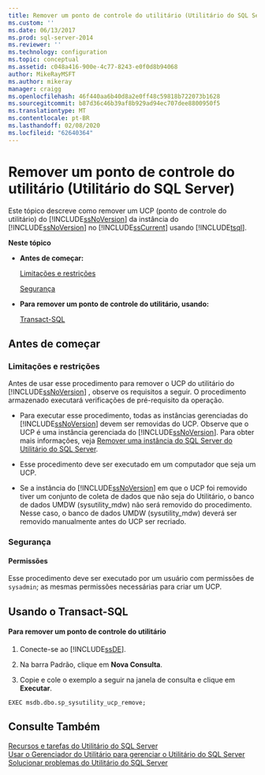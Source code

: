 ```yaml
---
title: Remover um ponto de controle do utilitário (Utilitário do SQL Server) | Microsoft Docs
ms.custom: ''
ms.date: 06/13/2017
ms.prod: sql-server-2014
ms.reviewer: ''
ms.technology: configuration
ms.topic: conceptual
ms.assetid: c048a416-900e-4c77-8243-e0f0d8b94068
author: MikeRayMSFT
ms.author: mikeray
manager: craigg
ms.openlocfilehash: 46f440aa6b40d8a2e0ff48c59818b722073b1628
ms.sourcegitcommit: b87d36c46b39af8b929ad94ec707dee8800950f5
ms.translationtype: MT
ms.contentlocale: pt-BR
ms.lasthandoff: 02/08/2020
ms.locfileid: "62640364"
---
```

# <a name="remove-a-utility-control-point-sql-server-utility"></a>Remover um ponto de controle do utilitário (Utilitário do SQL Server)
  Este tópico descreve como remover um UCP (ponto de controle do utilitário) do [!INCLUDE[ssNoVersion](../../includes/ssnoversion-md.md)] da instância do [!INCLUDE[ssNoVersion](../../includes/ssnoversion-md.md)] no [!INCLUDE[ssCurrent](../../includes/sscurrent-md.md)] usando [!INCLUDE[tsql](../../includes/tsql-md.md)].  
  
 **Neste tópico**  
  
-   **Antes de começar:**  
  
     [Limitações e restrições](#Restrictions)  
  
     [Segurança](#Security)  
  
-   **Para remover um ponto de controle do utilitário, usando:**  
  
     [Transact-SQL](#TsqlProcedure)  
  
##  <a name="BeforeYouBegin"></a> Antes de começar  
  
###  <a name="Restrictions"></a> Limitações e restrições  
 Antes de usar esse procedimento para remover o UCP do utilitário do [!INCLUDE[ssNoVersion](../../includes/ssnoversion-md.md)] , observe os requisitos a seguir. O procedimento armazenado executará verificações de pré-requisito da operação.  
  
-   Para executar esse procedimento, todas as instâncias gerenciadas do [!INCLUDE[ssNoVersion](../../includes/ssnoversion-md.md)] devem ser removidas do UCP. Observe que o UCP é uma instância gerenciada do [!INCLUDE[ssNoVersion](../../includes/ssnoversion-md.md)]. Para obter mais informações, veja [Remover uma instância do SQL Server do Utilitário do SQL Server](remove-an-instance-of-sql-server-from-the-sql-server-utility.md).  
  
-   Esse procedimento deve ser executado em um computador que seja um UCP.  
  
-   Se a instância do [!INCLUDE[ssNoVersion](../../includes/ssnoversion-md.md)] em que o UCP foi removido tiver um conjunto de coleta de dados que não seja do Utilitário, o banco de dados UMDW (sysutility_mdw) não será removido do procedimento. Nesse caso, o banco de dados UMDW (sysutility_mdw) deverá ser removido manualmente antes do UCP ser recriado.  
  
###  <a name="Security"></a> Segurança  
  
####  <a name="Permissions"></a> Permissões  
 Esse procedimento deve ser executado por um usuário com permissões de `sysadmin`; as mesmas permissões necessárias para criar um UCP.  
  
##  <a name="TsqlProcedure"></a> Usando o Transact-SQL  
  
#### <a name="to-remove-a-utility-control-point"></a>Para remover um ponto de controle do utilitário  
  
1.  Conecte-se ao [!INCLUDE[ssDE](../../includes/ssde-md.md)].  
  
2.  Na barra Padrão, clique em **Nova Consulta**.  
  
3.  Copie e cole o exemplo a seguir na janela de consulta e clique em **Executar**.  
  
```  
EXEC msdb.dbo.sp_sysutility_ucp_remove;  
```  
  
## <a name="see-also"></a>Consulte Também  
 [Recursos e tarefas do Utilitário do SQL Server](sql-server-utility-features-and-tasks.md)   
 [Usar o Gerenciador do Utilitário para gerenciar o Utilitário do SQL Server](use-utility-explorer-to-manage-the-sql-server-utility.md)   
 [Solucionar problemas do Utilitário do SQL Server](../../database-engine/troubleshoot-the-sql-server-utility.md)  
  
  
